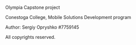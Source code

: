 Olympia Capstone project

Conestoga College, Mobile Solutions Development program

Author: Sergiy Opryshko #7759145

All copyrights reserved.
